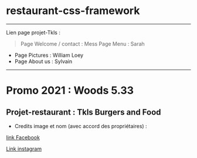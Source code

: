 # restaurant-css-framework
***
Lien page projet-Tkls : 
> Page Welcome / contact : Mess
> Page Menu : Sarah
* Page Pictures : William Loey
* Page About us : Sylvain
***
# Promo 2021 : Woods 5.33
## Projet-restaurant : Tkls Burgers and Food
* Credits image et nom (avec accord des propriétaires) : 

[link Facebook](https://www.facebook.com/pages/category/Fast-Food-Restaurant/TKLS-FOOD-BurgersBeers-110805740802476/)

[Link instagram](https://www.instagram.com/tkls_food/)

